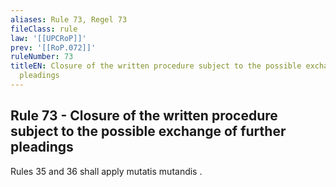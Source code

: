 ```yaml
---
aliases: Rule 73, Regel 73
fileClass: rule
law: '[[UPCRoP]]'
prev: '[[RoP.072]]'
ruleNumber: 73
titleEN: Closure of the written procedure subject to the possible exchange of further
  pleadings
---
```


## Rule 73 - Closure of the written procedure subject to the possible exchange of further pleadings

Rules 35 and 36 shall apply mutatis mutandis .